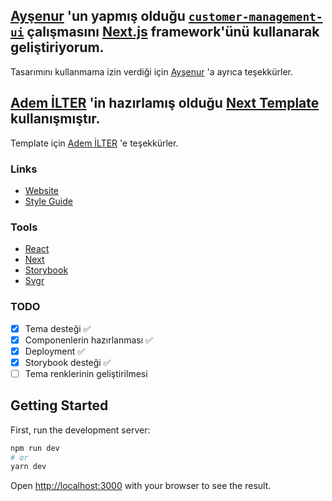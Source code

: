 ## [Ayşenur](https://twitter.com/AysnrTrkk) 'un yapmış olduğu [`customer-management-ui`](https://codepen.io/TurkAysenur/pen/NWRqoyL) çalışmasını [Next.js](https://nextjs.org/) framework'ünü kullanarak geliştiriyorum.

Tasarımını kullanmama izin verdiği için [Ayşenur](https://twitter.com/AysnrTrkk) 'a ayrıca teşekkürler.

## [Adem İLTER](https://ademilter.com/) 'in hazırlamış olduğu [Next Template](https://github.com/ademilter/next-template) kullanışmıştır.

Template için [Adem İLTER](https://ademilter.com/) 'e teşekkürler.

### Links

-   [Website](https://customer-management-next.vercel.app/)
-   [Style Guide](https://customer-management-next.vercel.app/ui/index.html)

### Tools

-   [React](https://reactjs.org)
-   [Next](https://nextjs.org)
-   [Storybook](https://storybook.js.org)
-   [Svgr](https://react-svgr.com)

### TODO

-   [x] Tema desteği ✅
-   [x] Componenlerin hazırlanması ✅
-   [x] Deployment ✅
-   [x] Storybook desteği ✅
-   [ ] Tema renklerinin geliştirilmesi

## Getting Started

First, run the development server:

```bash
npm run dev
# or
yarn dev
```

Open [http://localhost:3000](http://localhost:3000) with your browser to see the result.
